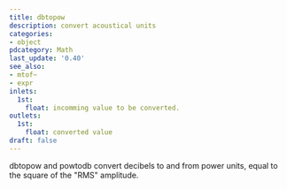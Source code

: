 ```yaml
---
title: dbtopow
description: convert acoustical units
categories:
- object
pdcategory: Math
last_update: '0.40'
see_also:
- mtof~
- expr
inlets:
  1st:
    float: incomming value to be converted.
outlets:
  1st:
    float: converted value
draft: false
---
```

dbtopow and powtodb convert decibels to and from power units, equal to the square of the "RMS" amplitude.
